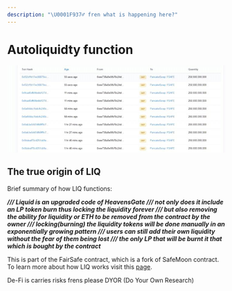 ```yaml
---
description: "\U0001F937‍♂️ fren what is happening here?"
---
```


# Autoliquidty function

![What are these transactions dev?](.gitbook/assets/image%20%282%29.png)

## The true origin of LIQ

Brief summary of how LIQ functions:

_**/// Liquid is an upgraded code of HeavensGate /// not only does it include an LP token burn thus locking the liquidity forever /// but also removing the ability for liquidity or ETH to be removed from the contract by the owner /// locking\(burning\) the liquidity tokens will be done manually in an exponentially growing pattern /// users can still add their own liquidity without the fear of them being lost /// the only LP that will be burnt it that which is bought by the contract**_

This is part of the FairSafe contract, which is a fork of SafeMoon contract. To learn more about how LIQ works visit this [page](https://etherscan.io/address/0x72ca0501427bb8f089c1c4f767cb17d017e803a9#code).

De-Fi is carries risks frens please DYOR \(Do Your Own Research\)



